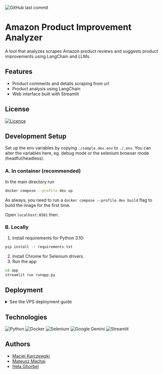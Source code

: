 ![GitHub last commit](https://img.shields.io/github/last-commit/maciejkar/Amazon-Product-Improvement)

# Amazon Product Improvement Analyzer

A tool that analyzes scrapes Amazon product reviews and suggests product improvements using LangChain and LLMs.

## Features

- Product comments and details scraping from url
- Product analysis using LangChain
- Web interface built with Streamlit

## License

[![Licence](https://img.shields.io/github/license/Ileriayo/markdown-badges?style=for-the-badge)](./LICENSE)


## Development Setup

Set up the env variables by copying `./sample.dev.env` to `./.env`. You can alter the variables here, eg. debug mode or the selenium browser mode (headful/headless).

### A. In container (recommended)

In the main directory run
```sh
docker compose --profile dev up
```
As always, you need to run a `docker compose --profile dev build` flag to build the image for the first time.

Open `localhost:8501` then.

### B. Locally

1. Install requirements for Python 3.10:
```bash
pip install -r requirements.txt
```
2. Install Chrome for Selenium drivers.
3. Run the app
```bash
cd app
streamlit run runapp.py
```

## Deployment
<details>
<summary>See the VPS deployment guide</summary>

### Initial setup

Log in to the VPS server via ssh, create a user and do the following steps. Note, that if the domain `marcinkostrzewa.online` changes it should be altered everywhere in the repo.

1. In `.bashrc` add lines:
    ```sh
    amazon_karczek_path="~/Amazon-Product-Improvement"
    alias cd_amazon_karczek='cd $amazon_karczek_path'
    alias karczrun='$cd_amazon_karczek && docker compose --profile full down && git pull && docker compose --profile full up -d --build'
    ```
    and run `. .bash_rc`.
2. Clone a reporsitory to the proper folder and checkout to `production`:
    ```sh
    cd_amazon_karczek
    cd ..
    git clone https://github.com/maciejkar/Amazon-Product-Improvement.git
    git checkout production
    ```
3. Create a `.env` file with at least this entry:
   ```env
   DEBUG=false
   ```
4. Add certificate with `certbot` along with a hook to copy files it to `./certs`:
   ```sh
   sudo certbot certonly --standalone -d marcinkostrzewa.online -d www.marcinkostrzewa.online --deploy-hook "cp -r /etc/letsencrypt/live/marcinkostrzewa.com $amazon_karczek_path/certs"
   ```
5. Make sure the secrets from `.github/workflows/deploy.yaml` are set correctly.

### Actions

- Run github workflow to automatically deploy the app.
- Logs are in `./app/app.log`.

</details>

## Technologies

![Python](https://img.shields.io/badge/python-3670A0?style=for-the-badge&logo=python&logoColor=ffdd54)
![Docker](https://img.shields.io/badge/docker-%230db7ed.svg?style=for-the-badge&logo=docker&logoColor=white)
![Selenium](https://img.shields.io/badge/-selenium-%43B02A?style=for-the-badge&logo=selenium&logoColor=white)
![Google Gemini](https://img.shields.io/badge/google%20gemini-8E75B2?style=for-the-badge&logo=google%20gemini&logoColor=white)
![Streamlit](https://img.shields.io/badge/Streamlit-%23FE4B4B.svg?style=for-the-badge&logo=streamlit&logoColor=white)


## Authors
- [Maciej Karczewski](https://github.com/maciejkar)
- [Mateusz Machaj](https://github.com/o-mateo-o)
- [Hela Ghorbel](https://github.com/hela2509)
